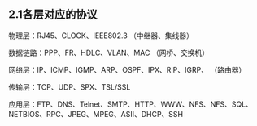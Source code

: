 ## 2.1各层对应的协议

物理层：RJ45、CLOCK、IEEE802.3 （中继器、集线器）

数据链路：PPP、FR、HDLC、VLAN、MAC （网桥、交换机）

网络层：IP、ICMP、IGMP、ARP、OSPF、IPX、RIP、IGRP、 （路由器）

传输层：TCP、UDP、SPX、TSL/SSL

应用层：FTP、DNS、Telnet、SMTP、HTTP、WWW、NFS、NFS、SQL、NETBIOS、RPC、JPEG、MPEG、ASII、DHCP、SSH
